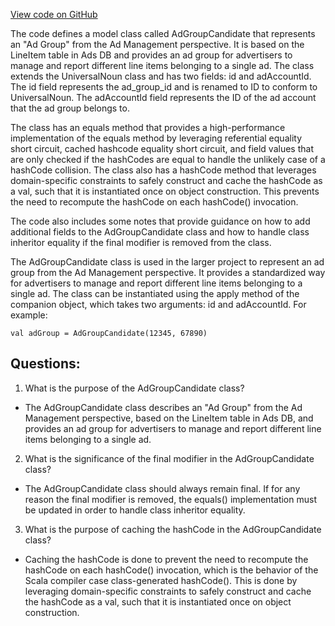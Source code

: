 [View code on GitHub](https://github.com/misbahsy/the-algorithm/product-mixer/component-library/src/main/scala/com/twitter/product_mixer/component_library/model/candidate/hubble/AdGroupCandidate.scala)

The code defines a model class called AdGroupCandidate that represents an "Ad Group" from the Ad Management perspective. It is based on the LineItem table in Ads DB and provides an ad group for advertisers to manage and report different line items belonging to a single ad. The class extends the UniversalNoun class and has two fields: id and adAccountId. The id field represents the ad_group_id and is renamed to ID to conform to UniversalNoun. The adAccountId field represents the ID of the ad account that the ad group belongs to.

The class has an equals method that provides a high-performance implementation of the equals method by leveraging referential equality short circuit, cached hashcode equality short circuit, and field values that are only checked if the hashCodes are equal to handle the unlikely case of a hashCode collision. The class also has a hashCode method that leverages domain-specific constraints to safely construct and cache the hashCode as a val, such that it is instantiated once on object construction. This prevents the need to recompute the hashCode on each hashCode() invocation.

The code also includes some notes that provide guidance on how to add additional fields to the AdGroupCandidate class and how to handle class inheritor equality if the final modifier is removed from the class.

The AdGroupCandidate class is used in the larger project to represent an ad group from the Ad Management perspective. It provides a standardized way for advertisers to manage and report different line items belonging to a single ad. The class can be instantiated using the apply method of the companion object, which takes two arguments: id and adAccountId. For example:

```
val adGroup = AdGroupCandidate(12345, 67890)
```
## Questions: 
 1. What is the purpose of the AdGroupCandidate class?
- The AdGroupCandidate class describes an "Ad Group" from the Ad Management perspective, based on the LineItem table in Ads DB, and provides an ad group for advertisers to manage and report different line items belonging to a single ad.

2. What is the significance of the final modifier in the AdGroupCandidate class?
- The AdGroupCandidate class should always remain final. If for any reason the final modifier is removed, the equals() implementation must be updated in order to handle class inheritor equality.

3. What is the purpose of caching the hashCode in the AdGroupCandidate class?
- Caching the hashCode is done to prevent the need to recompute the hashCode on each hashCode() invocation, which is the behavior of the Scala compiler case class-generated hashCode(). This is done by leveraging domain-specific constraints to safely construct and cache the hashCode as a val, such that it is instantiated once on object construction.